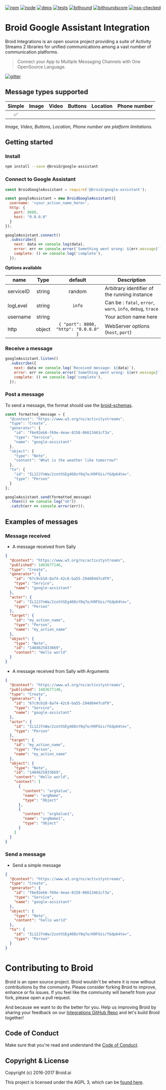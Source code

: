 [![npm][npm]][npm-url]
[![node][node]][node-url]
[![deps][deps]][deps-url]
[![tests][tests]][tests-url]
[![bithound][bithound]][bithound-url]
[![bithoundscore][bithoundscore]][bithoundscore-url]
[![nsp-checked][nsp-checked]][nsp-checked-url]

# Broid Google Assistant Integration

Broid Integrations is an open source project providing a suite of Activity Streams 2 libraries for unified communications among a vast number of communication platforms.

> Connect your App to Multiple Messaging Channels with  One OpenSource Language.

[![gitter](https://badges.gitter.im/broidHQ/broid.svg)](https://t.broid.ai/c/Blwjlw?utm_source=github&utm_medium=readme&utm_campaign=top&link=gitter)

## Message types supported

| Simple | Image | Video | Buttons | Location | Phone number |
|:------:|:-----:|:-----:|:-------:|:--------:|:------------:|
|   ✅    |       |       |         |          |              |

_Image, Video, Buttons, Location, Phone number are platform limitations._

## Getting started

### Install

```bash
npm install --save @broid/google-assistant
```

### Connect to Google Assistant

```javascript
const BroidGoogleAssistant = require('@broid/google-assistant');

const googleAssistant = new BroidGoogleAssistant({
  username: '<your_action_name_here>',
  http: {
    port: 8080,
    host: "0.0.0.0"
  }
});

googleAssistant.connect()
  .subscribe({
    next: data => console.log(data),
    error: err => console.error(`Something went wrong: ${err.message}`),
    complete: () => console.log('complete'),
  });
```

**Options available**

| name            | Type     | default    | Description  |
| --------------- |:--------:| :--------: | --------------------------|
| serviceID       | string   | random     | Arbitrary identifier of the running instance |
| logLevel        | string   | `info`     | Can be : `fatal`, `error`, `warn`, `info`, `debug`, `trace` |
| username        | string   |            | Your action name here |
| http            | object   | `{ "port": 8080, "http": "0.0.0.0" }` | WebServer options (`host`, `port`) |

### Receive a message

```javascript
googleAssistant.listen()
  .subscribe({
    next: data => console.log(`Received message: ${data}`),
    error: err => console.error(`Something went wrong: ${err.message}`),
    complete: () => console.log('complete'),
  });
```

### Post a message

To send a message, the format should use the [broid-schemas](https://github.com/broidHQ/integrations/tree/master/broid-schemas).

```javascript
const formatted_message = {
  "@context": "https://www.w3.org/ns/activitystreams",
  "type": "Create",
  "generator": {
    "id": "f6e92eb6-f69e-4eae-8158-06613461cf3a",
    "type": "Service",
    "name": "google-assistant"
  },
  "object": {
    "type": "Note",
    "content": "What is the weather like tomorrow?"
  },
  "to": {
    "id": "IL12J7nWa/2zothSEg46DsY0q7o/H9FUis/YGdp64te=",
    "type": "Person"
  }
};

googleAssistant.send(formatted_message)
  .then(() => console.log("ok"))
  .catch(err => console.error(err));
```

## Examples of messages

### Message received

- A message received from Sally

```json
{
  "@context": "https://www.w3.org/ns/activitystreams",
  "published": 1483677146,
  "type": "Create",
  "generator": {
    "id": "67c9cb10-8a74-42c8-ba55-294d0447cdf9",
    "type": "Service",
    "name": "google-assistant"
  },
  "actor": {
    "id": "IL12J7nWa/2zothSEg46DsY0q7o/H9FUis/YGdp64te=",
    "type": "Person"
  },
  "target": {
    "id": "my_action_name",
    "type": "Person",
    "name": "my_action_name"
  },
  "object": {
    "type": "Note",
    "id": "1484625833669",
    "content": "Hello world"
  }
}
```

- A message received from Sally with Arguments

```json
{
  "@context": "https://www.w3.org/ns/activitystreams",
  "published": 1483677146,
  "type": "Create",
  "generator": {
    "id": "67c9cb10-8a74-42c8-ba55-294d0447cdf9",
    "type": "Service",
    "name": "google-assistant"
  },
  "actor": {
    "id": "IL12J7nWa/2zothSEg46DsY0q7o/H9FUis/YGdp64te=",
    "type": "Person"
  },
  "target": {
    "id": "my_action_name",
    "type": "Person",
    "name": "my_action_name"
  },
  "object": {
    "type": "Note",
    "id": "1484625833669",
    "content": "Hello world",
    "context": [
      {
        "content": "argValue",
        "name": "argName",
        "type": "Object"
      },
      {
        "content": "argValue1",
        "name": "argName1",
        "type": "Object"
      }
    ]
  }
}
```

### Send a message

- Send a simple message

```json
{
  "@context": "https://www.w3.org/ns/activitystreams",
  "type": "Create",
  "generator": {
    "id": "f6e92eb6-f69e-4eae-8158-06613461cf3a",
    "type": "Service",
    "name": "google-assistant"
  },
  "object": {
    "type": "Note",
    "content": "hello world"
  },
  "to": {
    "id": "IL12J7nWa/2zothSEg46DsY0q7o/H9FUis/YGdp64te=",
    "type": "Person"
  }
}
```

# Contributing to Broid

Broid is an open source project. Broid wouldn't be where it is now without contributions by the community. Please consider forking Broid to improve, enhance or fix issues. If you feel like the community will benefit from your fork, please open a pull request.

And because we want to do the better for you. Help us improving Broid by
sharing your feedback on our [Integrations GitHub Repo](https://github.com/broidhq/integrations) and let's build Broid together!

## Code of Conduct

Make sure that you're read and understand the [Code of Conduct](http://contributor-covenant.org/version/1/2/0/).

## Copyright & License

Copyright (c) 2016-2017 Broid.ai

This project is licensed under the AGPL 3, which can be
[found here](https://www.gnu.org/licenses/agpl-3.0.en.html).

[npm]: https://img.shields.io/badge/npm-broid-green.svg?style=flat
[npm-url]: https://www.npmjs.com/~broid

[node]: https://img.shields.io/node/v/broid-google-assistant.svg
[node-url]: https://nodejs.org

[deps]: https://img.shields.io/badge/dependencies-checked-green.svg?style=flat
[deps-url]: #integrations

[tests]: https://img.shields.io/travis/broidHQ/integrations/master.svg
[tests-url]: https://travis-ci.org/broidHQ/integrations

[bithound]: https://img.shields.io/bithound/code/github/broidHQ/integrations.svg
[bithound-url]: https://www.bithound.io/github/broidHQ/integrations

[bithoundscore]: https://www.bithound.io/github/broidHQ/integrations/badges/score.svg
[bithoundscore-url]: https://www.bithound.io/github/broidHQ/integrations

[nsp-checked]: https://img.shields.io/badge/nsp-checked-green.svg?style=flat
[nsp-checked-url]: https://nodesecurity.io

